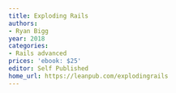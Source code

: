 ```yaml
---
title: Exploding Rails
authors:
- Ryan Bigg
year: 2018
categories:
- Rails advanced
prices: 'ebook: $25'
editor: Self Published
home_url: https://leanpub.com/explodingrails
---
```

